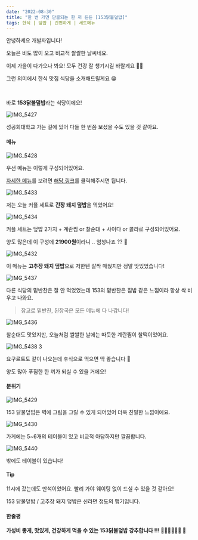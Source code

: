 ```yaml
---
date: "2022-08-30"
title: "한 번 가면 단골되는 한 끼 든든 [153닭불덮밥]"
tags: 한식 | 덮밥 | 간편하게 | 세트메뉴
---
```


안녕하세요 개발자입니다!

오늘은 비도 많이 오고 비교적 쌀쌀한 날씨네요.

이제 가을이 다가오나 봐요! 모두 건강 잘 챙기시길 바랄게요 🙏🏻

그런 의미에서 한식 맛집 식당을 소개해드릴게요 😁

<br />

바로 **153닭불덮밥**라는 식당이에요!

![IMG_5427](https://user-images.githubusercontent.com/63100352/187350311-b241ab95-4a5c-4533-a488-54b2f21dfc64.jpeg)

성공회대학교 가는 길에 있어 다들 한 번쯤 보셨을 수도 있을 것 같아요.

#### 메뉴

![IMG_5428](https://user-images.githubusercontent.com/63100352/187350202-f08a997b-bbc6-44f6-b7d9-530831b01c3f.jpeg)

우선 메뉴는 이렇게 구성되어있어요.

[자세한 메뉴](https://www.onsuyum.com/Detail/153%EB%8B%AD%EB%B6%88%EB%8D%AE%EB%B0%A5)를 보려면 [해당 링크](https://www.onsuyum.com/Detail/153%EB%8B%AD%EB%B6%88%EB%8D%AE%EB%B0%A5)를 클릭해주시면 됩니다.

![IMG_5433](https://user-images.githubusercontent.com/63100352/187352415-bff87402-4372-411c-b931-22bc7ea1e9ff.jpeg)

저는 오늘 커플 세트로 **간장 돼지 덮밥**을 먹었어요!

![IMG_5434](https://user-images.githubusercontent.com/63100352/187352599-6dfab0ba-3631-40d3-a864-7c5545eff2ab.jpeg)

커플 세트는 덮밥 2가지 + 계란찜 or 찰순대 + 사이다 or 콜라로 구성되어있어요.

양도 많은데 이 구성에 **21900원**이라니 .. 엄청나죠 ?? 🤩

![IMG_5432](https://user-images.githubusercontent.com/63100352/187460015-fbeff5b4-d911-48df-a511-c0f05a9224a4.jpeg)

이 메뉴는 **고추장 돼지 덮밥**으로 저한텐 살짝 매웠지만 정말 맛있었습니다!

![IMG_5437](https://user-images.githubusercontent.com/63100352/187353290-0355fc58-942c-47d2-87be-b4b6cbcae370.jpeg)

다른 식당의 밑반찬은 잘 안 먹었었는데 153의 밑반찬은 집밥 같은 느낌이라 항상 싹 비우고 나와요.

> 참고로 밑반찬, 된장국은 모든 메뉴에 다 나갑니다!

![IMG_5436](https://user-images.githubusercontent.com/63100352/187354120-cd647693-7bf5-40c2-877f-7f4a32e45076.jpeg)

찰순대도 맛있지만, 오늘처럼 쌀쌀한 날에는 따듯한 계란찜이 찰떡이었어요.

![IMG_5438 3](https://user-images.githubusercontent.com/63100352/187361809-d55f3cba-636c-47fa-841e-ef17b0790d53.jpeg)

요구르트도 같이 나오는데 후식으로 먹으면 딱 좋습니다 🙂

양도 많아 푸짐한 한 끼가 되실 수 있을 거에요!

#### 분위기

![IMG_5429](https://user-images.githubusercontent.com/63100352/187350692-ca602358-bbaf-432c-9b0b-c3b352e2fb3d.jpeg)

153 닭불덮밥은 벽에 그림을 그릴 수 있게 되어있어 더욱 친밀한 느낌이에요.

![IMG_5430](https://user-images.githubusercontent.com/63100352/187354995-12a3cd9c-9eac-4fb5-a78d-2d0d7407218c.jpeg)

가게에는 5~6개의 테이블이 있고 비교적 아담하지만 깔끔합니다.

![IMG_5440](https://user-images.githubusercontent.com/63100352/187354791-2d0fbdc0-9f38-493f-8af4-2efead8627dc.jpeg)

밖에도 테이블이 있습니다!

#### Tip

11시에 갔는데도 만석이었어요. 빨리 가야 웨이팅 없이 드실 수 있을 것 같아요!
<br />

153 닭불덮밥 / 고추장 돼지 덮밥은 신라면 정도의 맵기입니다.

#### 한줄평

**가성비 좋게, 맛있게, 건강하게 먹을 수 있는 153닭불덮밥 강추합니다 !!! 👍🏻👍🏻👍🏻 🍛**
